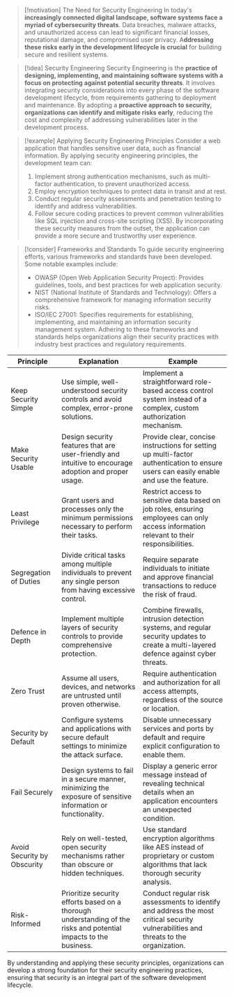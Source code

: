 
> [!motivation] The Need for Security Engineering
> In today's **increasingly connected digital landscape, software systems face a myriad of cybersecurity threats**. Data breaches, malware attacks, and unauthorized access can lead to significant financial losses, reputational damage, and compromised user privacy. A**ddressing these risks early in the development lifecycle is crucial** for building secure and resilient systems.

> [!idea] Security Engineering
> Security Engineering is the **practice of designing, implementing, and maintaining software systems with a focus on protecting against potential security threats**. It involves integrating security considerations into every phase of the software development lifecycle, from requirements gathering to deployment and maintenance. By adopting a **proactive approach to security, organizations can identify and mitigate risks early**, reducing the cost and complexity of addressing vulnerabilities later in the development process.

> [!example] Applying Security Engineering Principles
> Consider a web application that handles sensitive user data, such as financial information. By applying security engineering principles, the development team can:
> 1. Implement strong authentication mechanisms, such as multi-factor authentication, to prevent unauthorized access.
> 2. Employ encryption techniques to protect data in transit and at rest.
> 3. Conduct regular security assessments and penetration testing to identify and address vulnerabilities.
> 4. Follow secure coding practices to prevent common vulnerabilities like SQL injection and cross-site scripting (XSS).
> By incorporating these security measures from the outset, the application can provide a more secure and trustworthy user experience.

> [!consider] Frameworks and Standards
> To guide security engineering efforts, various frameworks and standards have been developed. Some notable examples include:
> - OWASP (Open Web Application Security Project): Provides guidelines, tools, and best practices for web application security.
> - NIST (National Institute of Standards and Technology): Offers a comprehensive framework for managing information security risks.
> - ISO/IEC 27001: Specifies requirements for establishing, implementing, and maintaining an information security management system.
> Adhering to these frameworks and standards helps organizations align their security practices with industry best practices and regulatory requirements.

| Principle                 | Explanation                                                                                                      | Example                                                                                                                                  |
|---------------------------|------------------------------------------------------------------------------------------------------------------|------------------------------------------------------------------------------------------------------------------------------------------|
| Keep Security Simple      | Use simple, well-understood security controls and avoid complex, error-prone solutions.                          | Implement a straightforward role-based access control system instead of a complex, custom authorization mechanism.                        |
| Make Security Usable      | Design security features that are user-friendly and intuitive to encourage adoption and proper usage.            | Provide clear, concise instructions for setting up multi-factor authentication to ensure users can easily enable and use the feature.     |
| Least Privilege           | Grant users and processes only the minimum permissions necessary to perform their tasks.                         | Restrict access to sensitive data based on job roles, ensuring employees can only access information relevant to their responsibilities. |
| Segregation of Duties     | Divide critical tasks among multiple individuals to prevent any single person from having excessive control.     | Require separate individuals to initiate and approve financial transactions to reduce the risk of fraud.                                 |
| Defence in Depth          | Implement multiple layers of security controls to provide comprehensive protection.                              | Combine firewalls, intrusion detection systems, and regular security updates to create a multi-layered defence against cyber threats.    |
| Zero Trust                | Assume all users, devices, and networks are untrusted until proven otherwise.                                    | Require authentication and authorization for all access attempts, regardless of the source or location.                                  |
| Security by Default       | Configure systems and applications with secure default settings to minimize the attack surface.                  | Disable unnecessary services and ports by default and require explicit configuration to enable them.                                     |
| Fail Securely             | Design systems to fail in a secure manner, minimizing the exposure of sensitive information or functionality.    | Display a generic error message instead of revealing technical details when an application encounters an unexpected condition.            |
| Avoid Security by Obscurity| Rely on well-tested, open security mechanisms rather than obscure or hidden techniques.                          | Use standard encryption algorithms like AES instead of proprietary or custom algorithms that lack thorough security analysis.            |
| Risk-Informed             | Prioritize security efforts based on a thorough understanding of the risks and potential impacts to the business.| Conduct regular risk assessments to identify and address the most critical security vulnerabilities and threats to the organization.     |

By understanding and applying these security principles, organizations can develop a strong foundation for their security engineering practices, ensuring that security is an integral part of the software development lifecycle.